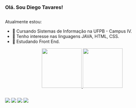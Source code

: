 ### Olá. Sou Diego Tavares!
##
Atualmente estou:
  - 🔭 Cursando Sistemas de Informação na UFPB - Campus IV.
  - 👀 Tenho interesse nas linguagens JAVA, HTML, CSS.
  - 📖 Estudando Front End.
  

<div align="center">
  <a href="https://github.com/DiegoTav">
  <img height="130em" src="https://github-readme-stats.vercel.app/api?username=DiegoTav&show_icons=true&theme=aura&include_all_commits=true&count_private=true"/>
  <img height="130em" src="https://github-readme-stats.vercel.app/api/top-langs/?username=DiegoTav&layout=compact&langs_count=7&theme=aura"/>
</div>
  
  ##
 
<div> 
  <a href="https://instagram.com/diego_tavares13" target="_blank"><img src="https://img.shields.io/badge/-Instagram-%23E4405F?style=for-the-badge&logo=instagram&logoColor=white" target="_blank"></a>
 <a href="https://discord.com/users/525393402766950421" target="_blank"><img src="https://img.shields.io/badge/Discord-7289DA?style=for-the-badge&logo=discord&logoColor=white" target="_blank"></a> 
  <a href = "mailto:sdiego14599@gmail.com"><img src="https://img.shields.io/badge/-Gmail-%23333?style=for-the-badge&logo=gmail&logoColor=white" target="_blank"></a>
  <a href="https://www.linkedin.com/in/diego-tavares-124066188" target="_blank"><img src="https://img.shields.io/badge/-LinkedIn-%230077B5?style=for-the-badge&logo=linkedin&logoColor=white" target="_blank"></a> 

</div>
